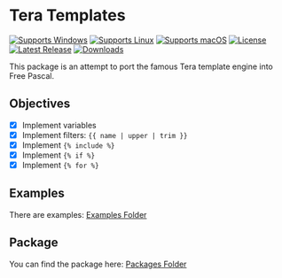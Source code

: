 # Tera Templates
[![Supports Windows](https://img.shields.io/badge/support-Windows-blue?logo=Windows)](https://github.com/gcarreno/fp-tera-tpl/releases/latest)
[![Supports Linux](https://img.shields.io/badge/support-Linux-yellow?logo=Linux)](https://github.com/gcarreno/fp-tera-tpl/releases/latest)
[![Supports macOS](https://img.shields.io/badge/support-macOS-black?logo=macOS)](https://github.com/gcarreno/fp-tera-tpl/releases/latest)
[![License](https://img.shields.io/github/license/gcarreno/fp-tera-tpl?logo=github)](https://github.com/gcarreno/fp-tera-tpl/blob/main/LICENSE)
[![Latest Release](https://img.shields.io/github/v/release/gcarreno/fp-tera-tpl?label=latest%20release&logo=github)](https://github.com/gcarreno/fp-tera-tpl/releases/latest)
[![Downloads](https://img.shields.io/github/downloads/gcarreno/fp-tera-tpl/total?logo=github)](https://github.com/gcarreno/fp-tera-tpl/releases)

This package is an attempt to port the famous Tera template engine into Free Pascal.

## Objectives

- [x] Implement variables
- [x] Implement filters: `{{ name | upper | trim }}`
- [x] Implement `{% include %}`
- [x] Implement `{% if %}`
- [x] Implement `{% for %}`

## Examples

There are examples: [Examples Folder](examples)

## Package

You can find the package here: [Packages Folder](packages)
